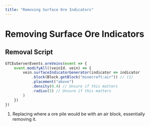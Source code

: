 ```yaml
---
title: "Removing Surface Ore Indicators"
---
```



# Removing Surface Ore Indicators

## Removal Script

```js title="remove_piles.js"
GTCEuServerEvents.oreVeins(event => {
    event.modifyAll((veinId, vein) => {
        vein.surfaceIndicatorGenerator(indicator => indicator
            .block(Block.getBlock("minecraft:air")) // (1)
            .placement("above")
            .density(0.4) // Unsure if this matters
            .radius(5) // Unsure if this matters
        )
    })
})
```

1. Replacing where a ore pile would be with an air block, essentially removing it.